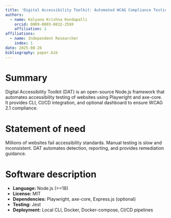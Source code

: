 ```yaml
---
title: 'Digital Accessibility Toolkit: Automated WCAG Compliance Testing with Playwright'
authors:
  - name: Kalyana Krishna Kondapalli
    orcid: 0009-0003-0832-259X
    affiliation: 1
affiliations:
  - name: Independent Researcher
    index: 1
date: 2025-08-26
bibliography: paper.bib
---
```


# Summary
Digital Accessibility Toolkit (DAT) is an open-source Node.js framework that automates 
accessibility testing of websites using Playwright and axe-core. It provides CLI, CI/CD 
integration, and optional dashboard to ensure WCAG 2.1 compliance.

# Statement of need
Millions of websites fail accessibility standards. Manual testing is slow and inconsistent. 
DAT automates detection, reporting, and provides remediation guidance.

# Software description
- **Language:** Node.js (>=18)  
- **License:** MIT  
- **Dependencies:** Playwright, axe-core, Express.js (optional)  
- **Testing:** Jest  
- **Deployment:** Local CLI, Docker, Docker-compose, CI/CD pipelines  
